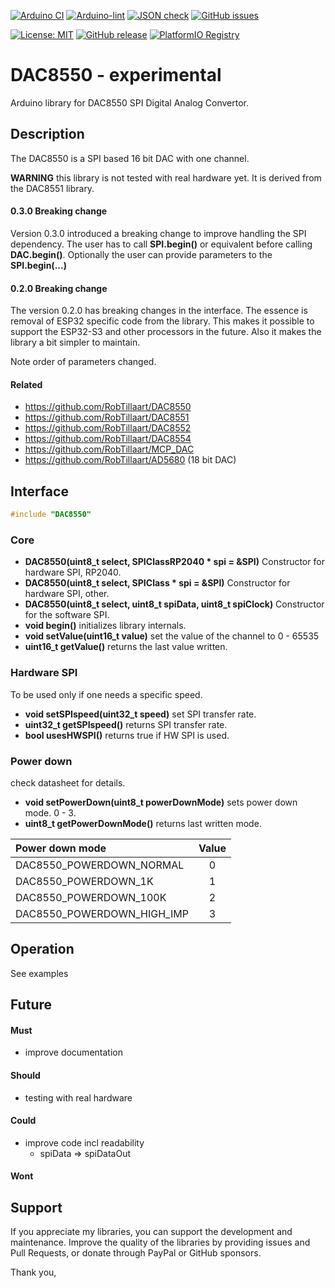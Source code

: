 
[![Arduino CI](https://github.com/RobTillaart/DAC8550/workflows/Arduino%20CI/badge.svg)](https://github.com/marketplace/actions/arduino_ci)
[![Arduino-lint](https://github.com/RobTillaart/DAC8550/actions/workflows/arduino-lint.yml/badge.svg)](https://github.com/RobTillaart/DAC8550/actions/workflows/arduino-lint.yml)
[![JSON check](https://github.com/RobTillaart/DAC8550/actions/workflows/jsoncheck.yml/badge.svg)](https://github.com/RobTillaart/DAC8550/actions/workflows/jsoncheck.yml)
[![GitHub issues](https://img.shields.io/github/issues/RobTillaart/DAC8550.svg)](https://github.com/RobTillaart/DAC8550/issues)

[![License: MIT](https://img.shields.io/badge/license-MIT-green.svg)](https://github.com/RobTillaart/DAC8550/blob/master/LICENSE)
[![GitHub release](https://img.shields.io/github/release/RobTillaart/DAC8550.svg?maxAge=3600)](https://github.com/RobTillaart/DAC8550/releases)
[![PlatformIO Registry](https://badges.registry.platformio.org/packages/robtillaart/library/DAC8550.svg)](https://registry.platformio.org/libraries/robtillaart/DAC8550)


# DAC8550 - experimental

Arduino library for DAC8550 SPI Digital Analog Convertor.


## Description

The DAC8550 is a SPI based 16 bit DAC with one channel.

**WARNING** this library is not tested with real hardware yet.
It is derived from the DAC8551 library.


#### 0.3.0 Breaking change

Version 0.3.0 introduced a breaking change to improve handling the SPI dependency.
The user has to call **SPI.begin()** or equivalent before calling **DAC.begin()**.
Optionally the user can provide parameters to the **SPI.begin(...)**


#### 0.2.0 Breaking change

The version 0.2.0 has breaking changes in the interface. 
The essence is removal of ESP32 specific code from the library. 
This makes it possible to support the ESP32-S3 and other processors in the future. 
Also it makes the library a bit simpler to maintain.

Note order of parameters changed.


#### Related

- https://github.com/RobTillaart/DAC8550
- https://github.com/RobTillaart/DAC8551
- https://github.com/RobTillaart/DAC8552
- https://github.com/RobTillaart/DAC8554
- https://github.com/RobTillaart/MCP_DAC
- https://github.com/RobTillaart/AD5680  (18 bit DAC)


## Interface

```cpp
#include "DAC8550"
```

### Core

- **DAC8550(uint8_t select, SPIClassRP2040 \* spi = &SPI)** Constructor for hardware SPI, RP2040.
- **DAC8550(uint8_t select, SPIClass \* spi = &SPI)** Constructor for hardware SPI, other.
- **DAC8550(uint8_t select, uint8_t spiData, uint8_t spiClock)** Constructor for the software SPI.
- **void begin()** initializes library internals.
- **void setValue(uint16_t value)** set the value of the channel to 0 - 65535
- **uint16_t getValue()** returns the last value written.


### Hardware SPI

To be used only if one needs a specific speed.

- **void setSPIspeed(uint32_t speed)** set SPI transfer rate.
- **uint32_t getSPIspeed()** returns SPI transfer rate.
- **bool usesHWSPI()** returns true if HW SPI is used.
  

### Power down

check datasheet for details.

- **void setPowerDown(uint8_t powerDownMode)** sets power down mode. 0 - 3.
- **uint8_t getPowerDownMode()** returns last written mode.


| Power down mode            | Value |
|:---------------------------|:-----:|
| DAC8550_POWERDOWN_NORMAL   |   0   |
| DAC8550_POWERDOWN_1K       |   1   |
| DAC8550_POWERDOWN_100K     |   2   |
| DAC8550_POWERDOWN_HIGH_IMP |   3   |


## Operation

See examples


## Future

#### Must

- improve documentation

#### Should

- testing with real hardware

#### Could

- improve code incl readability
  - spiData => spiDataOut

#### Wont


## Support

If you appreciate my libraries, you can support the development and maintenance.
Improve the quality of the libraries by providing issues and Pull Requests, or
donate through PayPal or GitHub sponsors.

Thank you,


